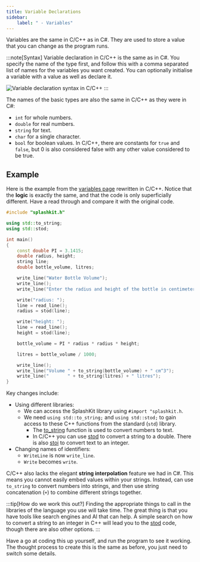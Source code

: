 ```yaml
---
title: Variable Declarations
sidebar:
    label: " - Variables"
---
```


Variables are the same in C/C++ as in C#. They are used to store a value that you can change as the program runs.

:::note[Syntax]
Variable declaration in C/C++ is the same as in C#. You specify the name of the type first, and follow this with a comma separated list of names for the variables you want created.
You can optionally initialise a variable with a value as well as declare it.

![Variable declaration syntax in C/C++](./images/variable-decl.png)
:::

The names of the basic types are also the same in C/C++ as they were in C#:

- `int` for whole numbers.
- `double` for real numbers.
- `string` for text.
- `char` for a single character.
- `bool` for boolean values. In C/C++, there are constants for `true` and `false`, but 0 is also considered false with any other value considered to be true.

## Example

Here is the example from the [variables page](../../../../part-1-instructions/1-sequence-and-data/1-concepts/07-variable#example-using-multiple-variables) rewritten in C/C++. Notice that the **logic** is exactly the same, and that the code is only superficially different. Have a read through and compare it with the original code.

```cpp
#include "splashkit.h"

using std::to_string;
using std::stod;

int main()
{
    const double PI = 3.1415;
    double radius, height;
    string line;
    double bottle_volume, litres;

    write_line("Water Bottle Volume");
    write_line();
    write_line("Enter the radius and height of the bottle in centimeters");

    write("radius: ");
    line = read_line();
    radius = stod(line);

    write("height: ");
    line = read_line();
    height = stod(line);

    bottle_volume = PI * radius * radius * height;

    litres = bottle_volume / 1000;

    write_line();
    write_line("Volume " + to_string(bottle_volume) + " cm^3");
    write_line("       " + to_string(litres) + " litres");
}
```

Key changes include:

- Using different libraries:
  - We can access the SplashKit library using `#import "splashkit.h`.
  - We need `using std::to_string;` and `using std::stod;` to gain access to these C++ functions from the standard (`std`) library.
    - The [to_string](https://en.cppreference.com/w/cpp/string/basic_string/to_string) function is used to convert numbers to text.
    - In C/C++ you can use [stod](https://en.cppreference.com/w/cpp/string/basic_string/stof) to convert a string to a double. There is also [stoi](https://en.cppreference.com/w/cpp/string/basic_string/stol) to convert text to an integer.
- Changing names of identifiers:
  - `WriteLine` is now `write_line`.
  - `Write` becomes `write`.

C/C++ also lacks the elegant **string interpolation** feature we had in C#. This means you cannot easily embed values within your strings. Instead, can use `to_string` to convert numbers into strings, and then use string concatenation (`+`) to combine different strings together.

:::tip[How do we work this out?]
Finding the appropriate things to call in the libraries of the language you use will take time. The great thing is that you have tools like search engines and AI that can help. A simple search on how to convert a string to an integer in C++ will lead you to the [stod](https://en.cppreference.com/w/cpp/string/basic_string/stof) code, though there are also other options.
:::

Have a go at coding this up yourself, and run the program to see it working. The thought process to create this is the same as before, you just need to switch some details.
